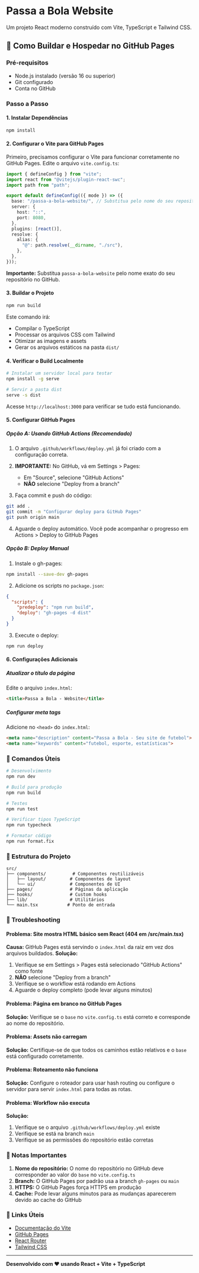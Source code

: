 # Passa a Bola Website

Um projeto React moderno construído com Vite, TypeScript e Tailwind CSS.

## 🚀 Como Buildar e Hospedar no GitHub Pages

### Pré-requisitos
- Node.js instalado (versão 16 ou superior)
- Git configurado
- Conta no GitHub

### Passo a Passo

#### 1. Instalar Dependências
```bash
npm install
```

#### 2. Configurar o Vite para GitHub Pages
Primeiro, precisamos configurar o Vite para funcionar corretamente no GitHub Pages. Edite o arquivo `vite.config.ts`:

```typescript
import { defineConfig } from "vite";
import react from "@vitejs/plugin-react-swc";
import path from "path";

export default defineConfig(({ mode }) => ({
  base: "/passa-a-bola-website/", // Substitua pelo nome do seu repositório
  server: {
    host: "::",
    port: 8080,
  },
  plugins: [react()],
  resolve: {
    alias: {
      "@": path.resolve(__dirname, "./src"),
    },
  },
}));
```

**Importante:** Substitua `passa-a-bola-website` pelo nome exato do seu repositório no GitHub.

#### 3. Buildar o Projeto
```bash
npm run build
```

Este comando irá:
- Compilar o TypeScript
- Processar os arquivos CSS com Tailwind
- Otimizar as imagens e assets
- Gerar os arquivos estáticos na pasta `dist/`

#### 4. Verificar o Build Localmente
```bash
# Instalar um servidor local para testar
npm install -g serve

# Servir a pasta dist
serve -s dist
```

Acesse `http://localhost:3000` para verificar se tudo está funcionando.

#### 5. Configurar GitHub Pages

##### Opção A: Usando GitHub Actions (Recomendado)

1. O arquivo `.github/workflows/deploy.yml` já foi criado com a configuração correta.

2. **IMPORTANTE:** No GitHub, vá em Settings > Pages:
   - Em "Source", selecione "GitHub Actions"
   - **NÃO** selecione "Deploy from a branch"

3. Faça commit e push do código:
```bash
git add .
git commit -m "Configurar deploy para GitHub Pages"
git push origin main
```

4. Aguarde o deploy automático. Você pode acompanhar o progresso em Actions > Deploy to GitHub Pages

##### Opção B: Deploy Manual

1. Instale o gh-pages:
```bash
npm install --save-dev gh-pages
```

2. Adicione os scripts no `package.json`:
```json
{
  "scripts": {
    "predeploy": "npm run build",
    "deploy": "gh-pages -d dist"
  }
}
```

3. Execute o deploy:
```bash
npm run deploy
```

#### 6. Configurações Adicionais

##### Atualizar o título da página
Edite o arquivo `index.html`:
```html
<title>Passa a Bola - Website</title>
```

##### Configurar meta tags
Adicione no `<head>` do `index.html`:
```html
<meta name="description" content="Passa a Bola - Seu site de futebol">
<meta name="keywords" content="futebol, esporte, estatísticas">
```

### 🔧 Comandos Úteis

```bash
# Desenvolvimento
npm run dev

# Build para produção
npm run build

# Testes
npm run test

# Verificar tipos TypeScript
npm run typecheck

# Formatar código
npm run format.fix
```

### 📁 Estrutura do Projeto

```
src/
├── components/          # Componentes reutilizáveis
│   ├── layout/         # Componentes de layout
│   └── ui/             # Componentes de UI
├── pages/              # Páginas da aplicação
├── hooks/              # Custom hooks
├── lib/                # Utilitários
└── main.tsx           # Ponto de entrada
```

### 🚨 Troubleshooting

#### Problema: Site mostra HTML básico sem React (404 em /src/main.tsx)
**Causa:** GitHub Pages está servindo o `index.html` da raiz em vez dos arquivos buildados.
**Solução:** 
1. Verifique se em Settings > Pages está selecionado "GitHub Actions" como fonte
2. **NÃO** selecione "Deploy from a branch"
3. Verifique se o workflow está rodando em Actions
4. Aguarde o deploy completo (pode levar alguns minutos)

#### Problema: Página em branco no GitHub Pages
**Solução:** Verifique se o `base` no `vite.config.ts` está correto e corresponde ao nome do repositório.

#### Problema: Assets não carregam
**Solução:** Certifique-se de que todos os caminhos estão relativos e o `base` está configurado corretamente.

#### Problema: Roteamento não funciona
**Solução:** Configure o roteador para usar hash routing ou configure o servidor para servir `index.html` para todas as rotas.

#### Problema: Workflow não executa
**Solução:** 
1. Verifique se o arquivo `.github/workflows/deploy.yml` existe
2. Verifique se está na branch `main`
3. Verifique se as permissões do repositório estão corretas

### 📝 Notas Importantes

1. **Nome do repositório:** O nome do repositório no GitHub deve corresponder ao valor do `base` no `vite.config.ts`
2. **Branch:** O GitHub Pages por padrão usa a branch `gh-pages` ou `main`
3. **HTTPS:** O GitHub Pages força HTTPS em produção
4. **Cache:** Pode levar alguns minutos para as mudanças aparecerem devido ao cache do GitHub

### 🔗 Links Úteis

- [Documentação do Vite](https://vitejs.dev/)
- [GitHub Pages](https://pages.github.com/)
- [React Router](https://reactrouter.com/)
- [Tailwind CSS](https://tailwindcss.com/)

---

**Desenvolvido com ❤️ usando React + Vite + TypeScript**
